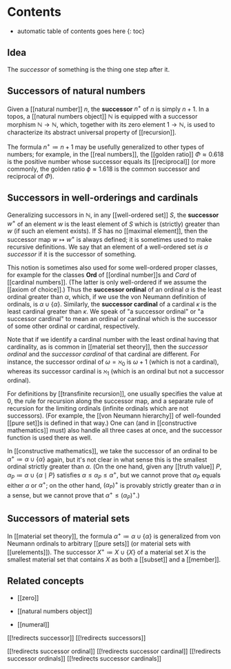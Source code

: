
# Contents
* automatic table of contents goes here
{: toc}

## Idea

The _successor_ of something is the thing one step after it.


## Successors of natural numbers

Given a [[natural number]] $n$, the __successor__ $n^+$ of $n$ is simply $n + 1$.  In a topos, a [[natural numbers object]] $\mathbb{N}$ is equipped with a successor morphism $\mathbb{N}\to\mathbb{N}$, which, together with its zero element $1\to \mathbb{N}$, is used to characterize its abstract universal property of [[recursion]].

The formula $n^+ \coloneqq n + 1$ may be usefully generalized to other types of numbers; for example, in the [[real numbers]], the [[golden ratio]] $\Phi \approx 0.618$ is the positive number whose successor equals its [[reciprocal]] (or more commonly, the golden ratio $\phi \approx 1.618$ is the common successor and reciprocal of $\Phi$).


## Successors in well-orderings and cardinals

Generalizing successors in $\mathbb{N}$, in any [[well-ordered set]] $S$, the **successor** $w^+$ of an element $w$ is the least element of $S$ which is (strictly) greater than $w$ (if such an element exists).  If $S$ has no [[maximal element]], then the successor map $w \mapsto w^+$ is always defined; it is sometimes used to make recursive definitions.  We say that an element of a well-ordered set *is a successor* if it is the successor of something.

This notion is sometimes also used for some well-ordered proper classes, for example for the classes $\mathbf{Ord}$ of [[ordinal number]]s and $Card$ of [[cardinal numbers]].  (The latter is only well-ordered if we assume the [[axiom of choice]].)  Thus the **successor ordinal** of an ordinal $\alpha$ is the least ordinal greater than $\alpha$, which, if we use the von Neumann definition of ordinals, is $\alpha \cup \{\alpha\}$.  Similarly, the **successor cardinal** of a cardinal $\kappa$ is the least cardinal greater than $\kappa$.  We speak of "a successor ordinal" or "a successor cardinal" to mean an ordinal or cardinal which is the successor of some other ordinal or cardinal, respectively.

Note that if we identify a cardinal number with the least ordinal having that cardinality, as is common in [[material set theory]], then the *successor ordinal* and the *successor cardinal* of that cardinal are different.  For instance, the successor ordinal of $\omega = \aleph_0$ is $\omega+1$ (which is not a cardinal), whereas its successor cardinal is $\aleph_1$ (which is an ordinal but not a successor ordinal).

For definitions by [[transfinite recursion]], one usually specifies the value at $0$, the rule for recursion along the successor map, and a separate rule of recursion for the limiting ordinals (infinite ordinals which are not successors). (For example, the [[von Neumann hierarchy]] of well-founded [[pure set]]s is defined in that way.)  One can (and in [[constructive mathematics]] must) also handle all three cases at once, and the successor function is used there as well.

In [[constructive mathematics]], we take the successor of an ordinal to be $\alpha^+ \coloneqq \alpha \cup \{\alpha\}$ again, but it\'s not clear in what sense this is the smallest ordinal strictly greater than $\alpha$.  (On the one hand, given any [[truth value]] $P$, $\alpha_P \coloneqq \alpha \cup \{\alpha \mid P\}$ satisfies $\alpha \leq \alpha_P \leq \alpha^+$, but we cannot prove that $\alpha_P$ equals either $\alpha$ or $\alpha^+$; on the other hand, $(\alpha_P)^+$ is provably strictly greater than $\alpha$ in a sense, but we cannot prove that $\alpha^+ \leq (\alpha_P)^+$.)


## Successors of material sets

In [[material set theory]], the formula $\alpha^+ \coloneqq \alpha \cup \{\alpha\}$ is generalized from von Neumann ordinals to arbitrary [[pure sets]] (or material sets with [[urelements]]).  The successor $X^+ \coloneqq X \cup \{X\}$ of a material set $X$ is the smallest material set that contains $X$ as both a [[subset]] and a [[member]].


## Related concepts

* [[zero]]

* [[natural numbers object]]

* [[numeral]]


[[!redirects successor]]
[[!redirects successors]]

[[!redirects successor ordinal]]
[[!redirects successor cardinal]]
[[!redirects successor ordinals]]
[[!redirects successor cardinals]]
